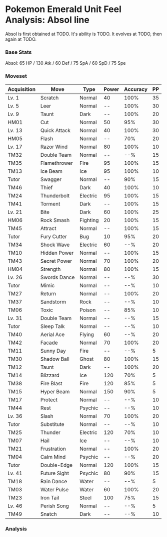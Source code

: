 # Pokemon Emerald Unit Feel Analysis: Absol line

Absol is first obtained at TODO. It's ability is TODO. It evolves at TODO, then again at TODO.

### Base Stats

Absol: 65 HP / 130 Atk / 60 Def / 75 SpA / 60 SpD / 75 Spe

### Moveset

|Acquisition|Move        |Type    |Power|Accuracy|PP |
|---        |---         |---     |---  |---     |---|
|Lv. 1      |Scratch     |Normal  |40   |100%    |35 |
|Lv. 5      |Leer        |Normal  |--   |100%    |30 |
|Lv. 9      |Taunt       |Dark    |--   |100%    |20 |
|HM01       |Cut         |Normal  |50   |95%     |30 |
|Lv. 13     |Quick Attack|Normal  |40   |100%    |30 |
|HM05       |Flash       |Normal  |--   |70%     |20 |
|Lv. 17     |Razor Wind  |Normal  |80   |100%    |10 |
|TM32       |Double Team |Normal  |--   |--%     |15 |
|TM35       |Flamethrower|Fire    |95   |100%    |15 |
|TM13       |Ice Beam    |Ice     |95   |100%    |10 |
|Tutor      |Swagger     |Normal  |--   |90%     |15 |
|TM46       |Thief       |Dark    |40   |100%    |10 |
|TM24       |Thunderbolt |Electric|95   |100%    |15 |
|TM41       |Torment     |Dark    |--   |100%    |15 |
|Lv. 21     |Bite        |Dark    |60   |100%    |25 |
|HM06       |Rock Smash  |Fighting|20   |100%    |15 |
|TM45       |Attract     |Normal  |--   |100%    |15 |
|Tutor      |Fury Cutter |Bug     |10   |95%     |20 |
|TM34       |Shock Wave  |Electric|60   |--%     |20 |
|TM10       |Hidden Power|Normal  |--   |100%    |15 |
|TM43       |Secret Power|Normal  |70   |100%    |20 |
|HM04       |Strength    |Normal  |80   |100%    |15 |
|Lv. 26     |Swords Dance|Normal  |--   |--%     |30 |
|Tutor      |Mimic       |Normal  |--   |--%     |10 |
|TM27       |Return      |Normal  |--   |100%    |20 |
|TM37       |Sandstorm   |Rock    |--   |--%     |10 |
|TM06       |Toxic       |Poison  |--   |85%     |10 |
|Lv. 31     |Double Team |Normal  |--   |--%     |15 |
|Tutor      |Sleep Talk  |Normal  |--   |--%     |10 |
|TM40       |Aerial Ace  |Flying  |60   |--%     |20 |
|TM42       |Facade      |Normal  |70   |100%    |20 |
|TM11       |Sunny Day   |Fire    |--   |--%     |5  |
|TM30       |Shadow Ball |Ghost   |80   |100%    |15 |
|TM12       |Taunt       |Dark    |--   |100%    |20 |
|TM14       |Blizzard    |Ice     |120  |70%     |5  |
|TM38       |Fire Blast  |Fire    |120  |85%     |5  |
|TM15       |Hyper Beam  |Normal  |150  |90%     |5  |
|TM17       |Protect     |Normal  |--   |--%     |10 |
|TM44       |Rest        |Psychic |--   |--%     |10 |
|Lv. 36     |Slash       |Normal  |70   |100%    |20 |
|Tutor      |Substitute  |Normal  |--   |--%     |10 |
|TM25       |Thunder     |Electric|120  |70%     |10 |
|TM07       |Hail        |Ice     |--   |--%     |10 |
|TM21       |Frustration |Normal  |--   |100%    |20 |
|TM04       |Calm Mind   |Psychic |--   |--%     |20 |
|Tutor      |Double-Edge |Normal  |120  |100%    |15 |
|Lv. 41     |Future Sight|Psychic |80   |90%     |15 |
|TM18       |Rain Dance  |Water   |--   |--%     |5  |
|TM03       |Water Pulse |Water   |60   |100%    |20 |
|TM23       |Iron Tail   |Steel   |100  |75%     |15 |
|Lv. 46     |Perish Song |Normal  |--   |--%     |5  |
|TM49       |Snatch      |Dark    |--   |--%     |10 |

### Analysis